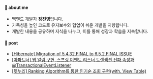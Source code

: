#### 👋 about me 
- 백엔드 개발자 **장진영**입니다.
- 가독성을 높인 코드로 유지보수와 협업이 쉬운 개발을 지향합니다.
- 개발한 내용을 공유하며 지식을 나누고, 이를 통해 성장과 학습을 지속합니다.

#### 📝 post
- [[Hibernate] Migration of 5.4.32.FINAL to 6.5.2.FINAL ISSUE](https://jinyngg.tistory.com/37)
- [[아파트너] 웹 알림 구현, 스프링 이벤트 리스너 트랜잭션 전파 속성과 @TransactionalEventListener](https://jinyngg.tistory.com/33)
- [[펫누리] Ranking Algorithm를 통한 인기순 조회 구현(with. View Table)](https://jinyngg.tistory.com/23)


<!-- center alignment START # # # # # -->
<div align="center">

<!-- capsule-render 
![header](https://capsule-render.vercel.app/api?type=Waving&color=auto&height=300&section=header&text=John's%20Github&fontSize=90)
  -->
<!-- @TODO

<br/>
  
<br/>
  
<h3>✨Welcome✨</h3>
<br/>


안녕하세요. Back-End를 공부하고있는 장진영입니다..
<br/>

  
<br/>
<br/>
  <h2></h2>
<br/>
  
<h3>📚Tech📚</h3>

<br/>

  
🛠Studying🛠
-->
  

<!-- badge test
<img src="https://img.shields.io/badge/Java-blue?style=flat-square&logo=Java&logoColor=white"/> <img src="https://img.shields.io/badge/Spring-lightgreen?style=flat-square&logo=Spring&logoColor=white"/> <img src="https://img.shields.io/badge/Spring%20boot-green?style=flat-square&logo=SpringBoot&logoColor=white"/> <img src="https://img.shields.io/badge/Oracle-Pink?style=flat-square&logo=Oracle&logoColor=white"/>

🎨SNS🎨
  
[![Blog Badge](http://img.shields.io/badge/-Blog-lightgreen?style=flat-square&logo=Naver&link=https://blog.naver.com/jinyngg)](https://blog.naver.com/jinyngg) [![Velog Badge](http://img.shields.io/badge/-Velog-yellow?style=flat-square&logo=Velog&link=https://velog.io/@jinyngg)](https://velog.io/@jinyngg) [![Instagram Badge](http://img.shields.io/badge/-Insta-pink?style=flat-square&logo=Instagram&link=https://www.instagram.com/)](https://www.instagram.com/)
 -->
</div>
<!-- # # # # # center alignment END -->

<!-- 
- 👋 Hi, I’m @jinyngg
- 👀 I’m interested in ...
- 🌱 I’m currently learning ...
- 💞️ I’m looking to collaborate on ...
- 📫 How to reach me ...

<!---
jinyngg/jinyngg is a ✨ special ✨ repository because its `README.md` (this file) appears on your GitHub profile.
You can click the Preview link to take a look at your changes.

-->
